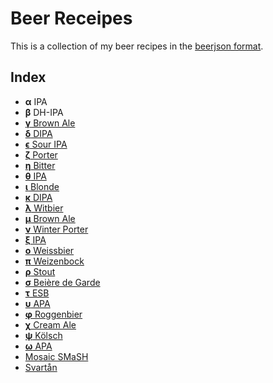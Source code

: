 # Beer Receipes

This is a collection of my beer recipes in the [beerjson format](https://github.com/beerjson/beerjson).

## Index

- **α** IPA
- **β** DH-IPA
- [**γ** Brown Ale](gamma-brown-ale.json)
- [**δ** DIPA](delta-dipa.json)
- [**ϵ** Sour IPA](epsilon-sour-ipa.json)
- [**ζ** Porter](zeta-porter.json)
- [**η** Bitter](eta-bitter.json)
- [**θ** IPA](theta-ipa.json)
- [**ι** Blonde](iota-blonde.json)
- [**κ** DIPA](kappa-dipa.json)
- [**λ** Witbier](lambda-witbier.json)
- [**μ** Brown Ale](mu-brown-ale.json)
- [**ν** Winter Porter](nu-winter-porter.json)
- [**ξ** IPA](xi-ipa.json)
- [**ο** Weissbier](omicron-weissbier.json)
- [**π** Weizenbock](pi-weizenbock.json)
- [**ρ** Stout](rho-stout.json)
- [**σ** Beière de Garde](sigma-biere-de-garde.json)
- [**τ** ESB](tau-esb.json)
- [**υ** APA](upsilon-apa.json)
- [**φ** Roggenbier](phi-roggenbier.json)
- [**χ** Cream Ale](chi-cream-ale.json)
- [**ψ** Kölsch](psi-kolsch.json)
- [**ω** APA](omega-apa.json)
- [Mosaic SMaSH](mosaic-smash.json)
- [Svartån](svartan.json)
